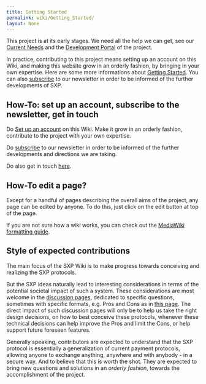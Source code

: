 ```yaml
---
title: Getting Started
permalink: wiki/Getting_Started/
layout: None
---
```


This project is at its early stages. We need all the help we can get,
see our [Current Needs](/wiki/Current_Needs "wikilink") and the [Development
Portal](/wiki/Development_Portal "wikilink") of the project.

In practice, contributing to this project means setting up an account on
this Wiki, and making this website grow in an orderly fashion, by
bringing in your own expertise. Here are some more informations about
[Getting Started](/wiki/Getting_Started "wikilink"). You can also
[subscribe](http://secure-exchange-protocols.org/newsletters/?p=subscribe)
to our newsletter in order to be informed of the further developments of
SXP.

How-To: set up an account, subscribe to the newsletter, get in touch
--------------------------------------------------------------------

Do [Set up an account](/wiki/Special:UserLogin "wikilink") on this Wiki. Make
it grow in an orderly fashion, contribute to the project with your own
expertise.

Do
[subscribe](http://secure-exchange-protocols.org/newsletters/?p=subscribe)
to our newsletter in order to be informed of the further developments
and directions we are taking.

Do also get in touch
[here](mailto:initiators*AT*secure-exchange-protocols*DOT*org).

How-To edit a page?
-------------------

Except for a handful of pages describing the overall aims of the
project, any page can be edited by anyone. To do this, just click on the
edit button at top of the page.

If you are not sure how a wiki works, you can check out the [ MediaWiki
formatting
guide](http://www.mediawiki.org/wiki/Help:Formatting "wikilink").

Style of expected contributions
-------------------------------

The main focus of the SXP Wiki is to make progress towards conceiving
and realizing the SXP protocols.

But the SXP ideas naturally lead to interesting considerations in terms
of the potential societal impact of such a system. These considerations
are most welcome in the [discussion
pages](/wiki/Category%3ADiscussion_Pages "wikilink"), dedicated to specific
questions, sometimes with specific formats, e.g. Pros and Cons as in
[this page](/wiki/Exclusive_Money_Based_Economy "wikilink"). The direct impact
of such discussion pages will only be to help us take the right design
decisions, on how to best conceive these protocols, whenever these
technical decisions can help improve the Pros and limit the Cons, or
help support future foreseen features.

Generally speaking, contributors are expected to understand that the SXP
protocol is essentially a generalization of current payment protocols,
allowing anyone to exchange anything, anywhere and with anybody - in a
secure way. And to believe that this is worth the shot. They are
expected to bring new questions and solutions in an *orderly fashion*,
towards the accomplishment of the project.
